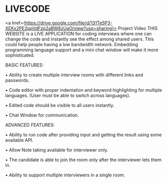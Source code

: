 # LIVECODE
<a href={https://drive.google.com/file/d/131Te5P3-XEKx2PE2ppVdFzp2aBW8zUaO/view?usp=sharing}> Project Video</a>
THIS WEBSITE is a LIVE APPLICATION for coding interviews where one can change the code and instantly see the effect among
shared users. This could help people having a low bandwidth network. Embedding
programming language support and a mini chat window will make it more sophisticated.


BASIC FEATURES:

• Ability to create multiple interview rooms with different links and passwords.

• Code editor with proper indentation and keyword highlighting for multiple
languages. (User must be able to switch across languages).

• Edited code should be visible to all users instantly.

• Chat Window for communication.


ADVANCED FEATURES:

• Ability to run code after providing input and getting the result using some
available API.

• Allow Note taking available for interviewer only.

• The candidate is able to join the room only after the interviewer lets them in.

• Ability to support multiple interviewers in a single room.
